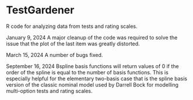# TestGardener
R code for analyzing data from tests and rating scales.

January 9, 2024
A major cleanup of the code was required to solve the issue that the
plot of the last item was greatly distorted.

March 15, 2024
A number of bugs fixed.  

September 16, 2024
Bspline basis functions will return values of 0 if the order of the spline
is equal to the number of basis functions.  This is especially helpful
for the elementary two-basis case that is the spline basis version of
the classic nominal model used by Darrell Bock for modelling multi-option
tests and rating scales.

